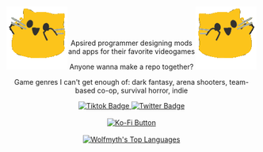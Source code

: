 <!-- Intro -->
<div id="intro" align="center">
    <span><img src="meow_attention.gif" alt="Blob Cat :3" height="128" width="122" align="left"></span>
    <span><img src="meow_attentionreverse.png" alt="Reversed Blob Cat >:3" align="right"></span>
    <br> <br> <br>
</div>

<!-- About -->
<div id="about" align="center">
    <p> Apsired programmer designing mods and apps for their favorite videogames </p>
    <p> Anyone wanna make a repo together? </p>
    <p> Game genres I can't get enough of: dark fantasy, arena shooters, team-based co-op, survival horror, indie </p>
</div>

<!-- Social Media -->
<div id="badges" align="center">
  <a href="https://www.tiktok.com/@tb2nc8m34ye">
    <img src="https://img.shields.io/badge/TikTok-000000?style=for-the-badge&logo=tiktok&logoColor=white" alt="Tiktok Badge">
  </a>
  <a href="https://twitter.com/Wolfmyths_">
    <img src="https://img.shields.io/badge/Twitter-blue?style=for-the-badge&logo=twitter&logoColor=white" alt="Twitter Badge">
  </a>
</div>

<br>

<!-- Donation Links -->
<div id="support" align="center">
  <a href="https://ko-fi.com/C0C4MJZS9">
    <img src="https://ko-fi.com/img/githubbutton_sm.svg" alt="Ko-Fi Button">
  </a>
</div>

<br>

<!-- Analytics -->
<div id="analytics" align="center">
  <a href="https://github.com/anuraghazra/github-readme-stats">
   <img alt="Wolfmyth's Top Languages" src="https://github-readme-stats.vercel.app/api/top-langs/?username=Wolfmyths&langs_count=8&layout=compact&theme=cobalt&hide_border=true&hide=Jupyter%20Notebook" height="192px">
  </a>
</div>
